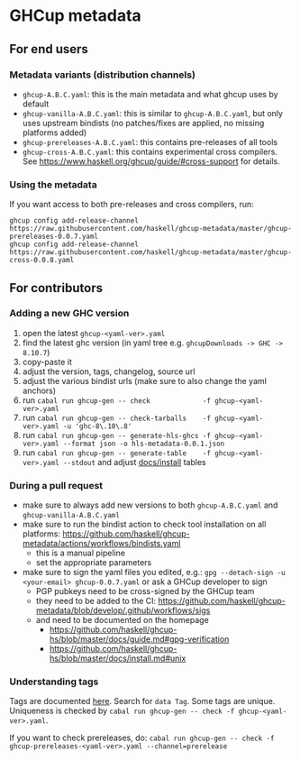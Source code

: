 # GHCup metadata

## For end users

### Metadata variants (distribution channels)

* `ghcup-A.B.C.yaml`: this is the main metadata and what ghcup uses by default
* `ghcup-vanilla-A.B.C.yaml`: this is similar to `ghcup-A.B.C.yaml`, but only uses upstream bindists (no patches/fixes are applied, no missing platforms added)
* `ghcup-prereleases-A.B.C.yaml`: this contains pre-releases of all tools
* `ghcup-cross-A.B.C.yaml`: this contains experimental cross compilers. See https://www.haskell.org/ghcup/guide/#cross-support for details.

### Using the metadata

If you want access to both pre-releases and cross compilers, run:

```
ghcup config add-release-channel https://raw.githubusercontent.com/haskell/ghcup-metadata/master/ghcup-prereleases-0.0.7.yaml
ghcup config add-release-channel https://raw.githubusercontent.com/haskell/ghcup-metadata/master/ghcup-cross-0.0.8.yaml
```

## For contributors

### Adding a new GHC version

1. open the latest `ghcup-<yaml-ver>.yaml`
2. find the latest ghc version (in yaml tree e.g. `ghcupDownloads -> GHC -> 8.10.7`)
3. copy-paste it
4. adjust the version, tags, changelog, source url
5. adjust the various bindist urls (make sure to also change the yaml anchors)
6. run `cabal run ghcup-gen -- check             -f ghcup-<yaml-ver>.yaml`
7. run `cabal run ghcup-gen -- check-tarballs    -f ghcup-<yaml-ver>.yaml -u 'ghc-8\.10\.8'`
8. run `cabal run ghcup-gen -- generate-hls-ghcs -f ghcup-<yaml-ver>.yaml --format json -o hls-metadata-0.0.1.json`
9. run `cabal run ghcup-gen -- generate-table    -f ghcup-<yaml-ver>.yaml --stdout` and adjust [docs/install](https://gitlab.haskell.org/haskell/ghcup-hs/-/blob/master/docs/install.md) tables

### During a pull request

* make sure to always add new versions to both `ghcup-A.B.C.yaml` and `ghcup-vanilla-A.B.C.yaml`
* make sure to run the bindist action to check tool installation on all platforms: https://github.com/haskell/ghcup-metadata/actions/workflows/bindists.yaml
  - this is a manual pipeline
  - set the appropriate parameters
* make sure to sign the yaml files you edited, e.g.: `gpg --detach-sign -u <your-email> ghcup-0.0.7.yaml` or ask a GHCup developer to sign
  - PGP pubkeys need to be cross-signed by the GHCup team
  - they need to be added to the CI: https://github.com/haskell/ghcup-metadata/blob/develop/.github/workflows/sigs
  - and need to be documented on the homepage
    * https://github.com/haskell/ghcup-hs/blob/master/docs/guide.md#gpg-verification
	* https://github.com/haskell/ghcup-hs/blob/master/docs/install.md#unix

### Understanding tags

Tags are documented [here](https://github.com/haskell/ghcup-hs/blob/master/lib/GHCup/Types.hs). Search for `data Tag`.
Some tags are unique. Uniqueness is checked by `cabal run ghcup-gen -- check -f ghcup-<yaml-ver>.yaml`.

If you want to check prereleases, do: `cabal run ghcup-gen -- check -f ghcup-prereleases-<yaml-ver>.yaml --channel=prerelease`

